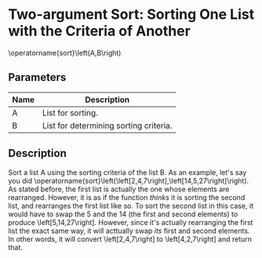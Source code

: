 <!--template=tips-tricks-template.html-->

# Two-argument Sort: Sorting One List with the Criteria of Another

<span class="math">\operatorname{sort}\left(A,B\right)</span>

## Parameters
| Name | Description |
| - | - |
| <span class="math">A</span> | List for sorting.
| <span class="math">B</span> | List for determining sorting criteria.

## Description
Sort a list <span class="math">A</span> using the sorting criteria of the list <span class="math">B</span>. As an example, let's say you did <span class="math">\operatorname{sort}\left(\left\[2,4,7\right\],\left\[14,5,27\right\]\right)</span>. As stated before, the first list is actually the one whose elements are rearranged. However, it is as if the function *thinks* it is sorting the second list, and rearranges the first list like so. To sort the second list in this case, it would have to swap the 5 and the 14 (the first and second elements) to produce <span class="math">\left\[5,14,27\right\]</span>. However, since it's actually rearranging the first list the exact same way, it will acttually swap *its* first and second elements. In other words, it will convert <span class="math">\left\[2,4,7\right\]</span> to <span class="math">\left\[4,2,7\right\]</span> and return that.